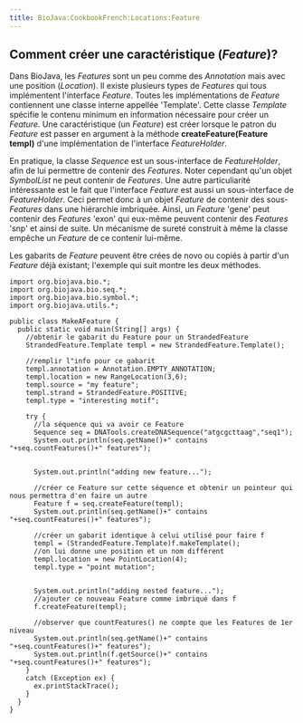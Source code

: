 ```yaml
---
title: BioJava:CookbookFrench:Locations:Feature
---
```


Comment créer une caractéristique (*Feature*)?
----------------------------------------------

Dans BioJava, les *Features* sont un peu comme des *Annotation* mais
avec une position (*Location*). Il existe plusieurs types de *Features*
qui tous implémentent l'interface *Feature*. Toutes les implémentations
de *Feature* contiennent une classe interne appellée 'Template'. Cette
classe *Template* spécifie le contenu minimum en information nécessaire
pour créer un *Feature*. Une caractéristique (un *Feature*) est créer
lorsque le patron du *Feature* est passer en argument à la méthode
**createFeature(Feature templ)** d'une implémentation de l'interface
*FeatureHolder*.

En pratique, la classe *Sequence* est un sous-interface de
*FeatureHolder*, afin de lui permettre de contenir des *Features*. Noter
cependant qu'un objet *SymbolList* ne peut contenir de *Features*. Une
autre particuliarité intéressante est le fait que l'interface *Feature*
est aussi un sous-interface de *FeatureHolder*. Ceci permet donc à un
objet *Feature* de contenir des sous-*Features* dans une hiérarchie
imbriquée. Ainsi, un *Feature* 'gene' peut contenir des *Features*
'exon' qui eux-même peuvent contenir des *Features* 'snp' et ainsi de
suite. Un mécanisme de sureté construit à même la classe empêche un
*Feature* de ce contenir lui-même.

Les gabarits de *Feature* peuvent être crées de novo ou copiés à partir
d'un *Feature* déjà existant; l'exemple qui suit montre les deux
méthodes.

    import org.biojava.bio.*;
    import org.biojava.bio.seq.*;
    import org.biojava.bio.symbol.*;
    import org.biojava.utils.*;

    public class MakeAFeature {
      public static void main(String[] args) {
        //obtenir le gabarit du Feature pour un StrandedFeature
        StrandedFeature.Template templ = new StrandedFeature.Template();

        //remplir l"info pour ce gabarit
        templ.annotation = Annotation.EMPTY_ANNOTATION;
        templ.location = new RangeLocation(3,6);
        templ.source = "my feature";
        templ.strand = StrandedFeature.POSITIVE;
        templ.type = "interesting motif";

        try {
          //la séquence qui va avoir ce Feature
          Sequence seq = DNATools.createDNASequence("atgcgcttaag","seq1");
          System.out.println(seq.getName()+" contains "+seq.countFeatures()+" features");


          System.out.println("adding new feature...");

          //créer ce Feature sur cette séquence et obtenir un pointeur qui nous permettra d'en faire un autre
          Feature f = seq.createFeature(templ);
          System.out.println(seq.getName()+" contains "+seq.countFeatures()+" features");

          //créer un gabarit identique à celui utilisé pour faire f
          templ = (StrandedFeature.Template)f.makeTemplate();
          //on lui donne une position et un nom différent
          templ.location = new PointLocation(4);
          templ.type = "point mutation";


          System.out.println("adding nested feature...");
          //ajouter ce nouveau Feature comme imbriqué dans f
          f.createFeature(templ);

          //observer que countFeatures() ne compte que les Features de 1er niveau
          System.out.println(seq.getName()+" contains "+seq.countFeatures()+" features");
          System.out.println(f.getSource()+" contains "+seq.countFeatures()+" features");
        }
        catch (Exception ex) {
          ex.printStackTrace();
        }
      }
    }
